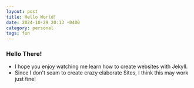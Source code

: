```yaml
---
layout: post
title: Hello World!
date: 2024-10-29 20:13 -0400
category: personal
tags: fun
---
```

### Hello There!

- I hope you enjoy watching me learn how to create websites with Jekyll.
- Since I don't seam to create crazy elaborate Sites, I think this may work just fine!
